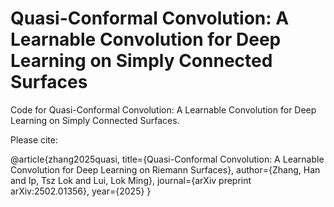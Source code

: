# Quasi-Conformal Convolution: A Learnable Convolution for Deep Learning on Simply Connected Surfaces

Code for Quasi-Conformal Convolution: A Learnable Convolution for Deep Learning on Simply Connected Surfaces.

Please cite:

@article{zhang2025quasi,
  title={Quasi-Conformal Convolution: A Learnable Convolution for Deep Learning on Riemann Surfaces},
  author={Zhang, Han and Ip, Tsz Lok and Lui, Lok Ming},
  journal={arXiv preprint arXiv:2502.01356},
  year={2025}
}
